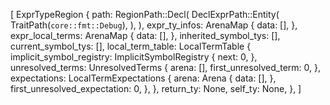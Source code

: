 [
    ExprTypeRegion {
        path: RegionPath::Decl(
            DeclExprPath::Entity(
                TraitPath(`core::fmt::Debug`),
            ),
        ),
        expr_ty_infos: ArenaMap {
            data: [],
        },
        expr_local_terms: ArenaMap {
            data: [],
        },
        inherited_symbol_tys: [],
        current_symbol_tys: [],
        local_term_table: LocalTermTable {
            implicit_symbol_registry: ImplicitSymbolRegistry {
                next: 0,
            },
            unresolved_terms: UnresolvedTerms {
                arena: [],
                first_unresolved_term: 0,
            },
            expectations: LocalTermExpectations {
                arena: Arena {
                    data: [],
                },
                first_unresolved_expectation: 0,
            },
        },
        return_ty: None,
        self_ty: None,
    },
]
